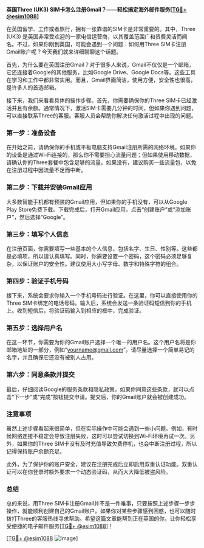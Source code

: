 **英国Three (UK3) SIM卡怎么注册Gmail？——轻松搞定海外邮件服务[[TG💪+ @esim1088](https://t.me/s/esim1088)]**

在英国留学、工作或者旅行，拥有一张靠谱的SIM卡是非常重要的。其中，Three (UK3) 是英国非常受欢迎的一家电信运营商，以其覆盖范围广和资费灵活而闻名。不过，如果你刚到英国，可能会遇到一个问题：如何用Three SIM卡注册Gmail账户呢？今天我们就来详细聊聊这个话题。

首先，为什么要在英国注册Gmail？对于很多人来说，Gmail不仅仅是一个邮箱，它还连接着Google的其他服务，比如Google Drive、Google Docs等。这些工具在学习和工作中都非常实用。而且，Gmail界面简洁，使用方便，安全性也很高，是许多人的首选邮箱。

接下来，我们来看看具体的操作步骤。首先，你需要确保你的Three SIM卡已经激活并且有余额。通常情况下，激活SIM卡需要几分钟的时间，但如果你遇到问题，可以直接联系Three的客服。客服人员会帮助你解决任何激活过程中出现的问题。

### 第一步：准备设备

在开始之前，请确保你的手机或平板电脑支持Gmail注册所需的网络环境。如果你的设备是通过Wi-Fi连接的，那么你不需要担心流量问题；但如果使用移动数据，请确认你的Three套餐中包含足够的流量。如果没有，建议购买一些流量包，以免在注册过程中因流量不足而中断。

### 第二步：下载并安装Gmail应用

大多数智能手机都有预装的Gmail应用，但如果你的手机没有，可以从Google Play Store免费下载。下载完成后，打开Gmail应用，点击“创建账户”或“添加账户”，然后选择“Google”。

### 第三步：填写个人信息

在注册页面，你需要填写一些基本的个人信息，包括名字、生日、性别等。这些都是必填项，所以请认真填写。同时，你需要设置一个密码，这个密码必须足够复杂，以保证账户的安全性。建议使用大小写字母、数字和特殊字符的组合。

### 第四步：验证手机号码

接下来，系统会要求你输入一个手机号码进行验证。在这里，你可以直接使用你的Three SIM卡绑定的电话号码。输入后，系统会发送一条验证码短信到你的手机上。收到短信后，将验证码输入到相应的框中，完成验证。

### 第五步：选择用户名

在这一环节，你需要为你的Gmail账户选择一个唯一的用户名。这个用户名将是你邮箱地址的一部分，例如“yourname@gmail.com”。请尽量选择一个简单易记的名字，并且确保它还没有被别人占用。

### 第六步：同意条款并提交

最后，仔细阅读Google的服务条款和隐私政策，如果你同意这些条款，就可以点击“下一步”或“完成”按钮提交申请。提交后，你的Gmail账户就会被创建成功。

### 注意事项

虽然上述步骤看起来很简单，但在实际操作中可能会遇到一些小问题。例如，有时候网络连接不稳定会导致注册失败，这时可以尝试切换到Wi-Fi环境再试一次。另外，如果你的Three SIM卡没有及时充值导致欠费停机，也会中断注册过程，所以记得保持账户余额充足。

此外，为了保护你的账户安全，建议在注册完成后立即启用双重认证功能。双重认证可以在你登录时额外要求一个动态验证码，从而大大降低被盗风险。

### 总结

总的来说，用Three SIM卡注册Gmail并不是一件难事，只要按照上述步骤一步步操作，就能顺利创建自己的Gmail账户。如果你对某些步骤感到困惑，也可以随时拨打Three的客服热线寻求帮助。希望这篇文章能帮到正在英国的你，让你轻松享受便捷的电子邮件服务[[TG💪+ @esim1088](https://t.me/s/esim1088)]！

[[TG💪+ @esim1088](https://t.me/s/esim1088) ![Image](https://i.postimg.cc/4NQfJmqS/Snipaste-2025-05-13-00-14-12.png)]